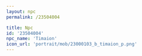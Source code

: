 ```yaml
---
layout: npc
permalink: /23504004

title: Npc
id: '23504004'
npc_name: 'Timaion'
icon_url: 'portrait/mob/23000103_b_timaion_p.png'
---
```

